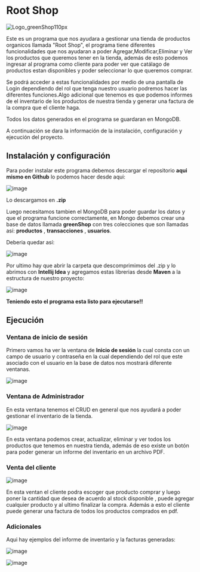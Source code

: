   # Root Shop 

   ![Logo_greenShop110px](https://github.com/user-attachments/assets/87834e5a-703b-4f90-9bc4-6b5b20a90c77) 

   Este es un programa que nos ayudara a gestionar una tienda de productos organicos llamada "Root Shop", el programa tiene diferentes funcionalidades que nos ayudaran a poder Agregar,Modificar,Eliminar y Ver
   los productos que queremos tener en la tienda, además de esto podemos ingresar al programa como cliente para poder ver que catálago de productos estan disponibles y poder seleccionar lo que queremos comprar.

   Se podrá acceder a estas funcionalidades por medio de una pantalla de Login dependiendo del rol que tenga nuestro usuario podremos hacer las diferentes funciones.Algo adicional que tenemos es que podemos
   informes de el inventario de los productos de nuestra tienda y generar una factura de la compra que el cliente haga.

   Todos los datos generados en el programa se guardaran en MongoDB.

   A continuación se dara la información de la instalación, configuración y ejecución del proyecto.

   ## Instalación y configuración

   Para poder instalar este programa debemos descargar el repositorio **aqui mismo en Github** lo podemos hacer desde aqui:

   ![image](https://github.com/user-attachments/assets/3e7663a4-9f00-4e0e-a737-3e5bbaddedc8)

   Lo descargamos en **.zip**

   Luego necesitamos tambien el MongoDB para poder guardar los datos y que el programa funcione correctamente, en Mongo debemos crear una base de datos llamada **greenShop** con tres colecciones que son llamadas
   así: **productos** , **transacciones** , **usuarios**.

   Deberia quedar así:
   
   ![image](https://github.com/user-attachments/assets/632b8a7e-0fb9-4ae8-ab82-026fe01b3611)

   Por ultimo hay que abrir la carpeta que descomprimimos del .zip y lo abrimos con **Intellij Idea** y agregamos estas librerias desde **Maven** a la estructura de nuestro proyecto:

   ![image](https://github.com/user-attachments/assets/b0d2784a-e0f5-4045-88a7-6ca1039b266e)

   **Teniendo esto el programa esta listo para ejecutarse!!**

   ## Ejecución

   ### Ventana de inicio de sesión

   Primero vamos ha ver la ventana de **Inicio de sesión** la cual consta con un campo de usuario y contraseña en la cual dependiendo del rol que este asociado con el usuario en la base de datos nos mostrará
   diferente ventanas.

  ![image](https://github.com/user-attachments/assets/106eeec6-b54a-4e2f-90c8-bf545046c126)

  ### Ventana de Administrador

  En esta ventana tenemos el CRUD en general que nos ayudará a poder gestionar el inventario de la tienda.

  ![image](https://github.com/user-attachments/assets/70b4bc6d-dbbb-4dc0-bdf3-055be7506c71)

  En esta ventana podemos crear, actualizar, eliminar y ver todos los productos que tenemos en nuestra tienda, además de eso existe un botón para poder generar un informe del inventario en un archivo PDF.

  ### Venta del cliente

  ![image](https://github.com/user-attachments/assets/5e7895d8-f21e-40ac-b29d-ef8a6e4c2c78)

  En esta ventan el cliente podra escoger que producto comprar y luego poner la cantidad que desea de acuerdo al stock disponible , puede agregar cualquier producto y al ultimo finalizar la compra.
  Además a esto el cliente puede generar una factura de todos los productos comprados en pdf.

  ### Adicionales

  Aqui hay ejemplos del informe de inventario y la facturas generadas:
  
  ![image](https://github.com/user-attachments/assets/c26ec11e-55d8-4dca-8123-2f614667d7f3)

  ![image](https://github.com/user-attachments/assets/fc95976b-584a-4c3e-b055-2bf3c941c679)





  

   




   
